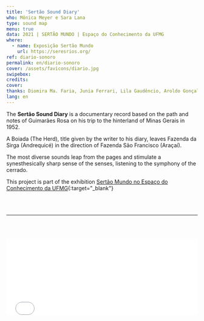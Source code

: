 ```yaml
---
title: 'Sertão Sound Diary'
who: Mônica Meyer e Sara Lana
type: sound map
menu: true
data: 2021 | SERTÃO MUNDO | Espaço do Conhecimento da UFMG
where: 
  - name: Exposição Sertão Mundo
    url: https://seresrios.org/
ref: diario-sonoro
permalink: en/diario-sonoro
cover: /assets/favicons/diario.jpg
swipebox: 
credits: 
cover: 
thanks: Diomira Ma. Faria, Junia Ferrari, Lila Gaudêncio, Aroldo Gonçalves dos Reis, Cristian Bryan Alves lucena, Dieter Heidemann, Elisa Lana, Eva Campos de Moura, Félix Blume, Ideal José, João Miguel Martins Fernandes, José Antônio Vicente de Souza, José Maria de Castro Matos, Lidijane Gonçalves dos Reis, Lucas Ferrari, Makely Ka, Maria de Fátima Coelho e Castro, Maria Eduarda Alves Fernandes Reis, Milce Aparecida Vieira de Sousa e Freitas, Pedro Lucas Alves dos Santos, Raimundo Alves,  Rosa Maria Coelho, Semei Cantinho da Criança, Uiara Sabrina Miranda, Walison Júnior Gonçalves dos Reis e Wislene Alves Soares Reis
lang: en
---
```



The **Sertão Sound Diary** is a documentary record based on the path and notes of Guimarães Rosa on his trip to the hinterland of Minas Gerais in 1952.

A Boiada (The Herd), title given by the writer to his diary, leaves Fazenda da Sirga (Andrequicé) in the direction of Fazenda São Francisco (Araçaí).

The most diverse sounds leap from the pages and stimulate a synesthesically sharp sense of the senses, listening to the symphony of the cerrado.
<br>


This project is part of the exhibition [Sertão Mundo no Espaço do Conhecimento da UFMG](http://exposicaosertaomundo.com.br/){:target="_blank"}

<br><br>
  
---
  
<br><br>
  <div class="video-wrapper video-wrapper-16x9" style="width:100%">
   <iframe src="../diario-sonoro-sertao" height="200" width="100%" style="border:0px; background-color: transparent"></iframe>
  </div>
